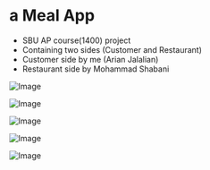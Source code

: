 # a Meal App 
- SBU AP course(1400) project 
- Containing two sides (Customer and Restaurant) 
- Customer side by me (Arian Jalalian) 
- Restaurant side by Mohammad Shabani 

![Image](./ScreenShots/Screenshot_1622667910.png)  


![Image](./ScreenShots/Screenshot_1622667931.png)  


![Image](./ScreenShots/Screenshot_1622667936.png)  


![Image](./ScreenShots/Screenshot_1622667952.png)  


![Image](./ScreenShots/Screenshot_1622667959.png) 
